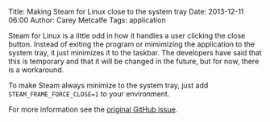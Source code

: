 Title: Making Steam for Linux close to the system tray
Date: 2013-12-11 06:00
Author: Carey Metcalfe
Tags: application

Steam for Linux is a little odd in how it handles a user clicking the close button.
Instead of exiting the program or mimimizing the application to the system tray, it just minimizes it to the taskbar.
The developers have said that this is temporary and that it will be changed in the future, but for now, there is a workaround.

To make Steam always minimize to the system tray, just add `STEAM_FRAME_FORCE_CLOSE=1` to your environment.

For more information see the [original GitHub issue][].

  [original GitHub issue]: https://github.com/ValveSoftware/steam-for-linux/issues/1025

